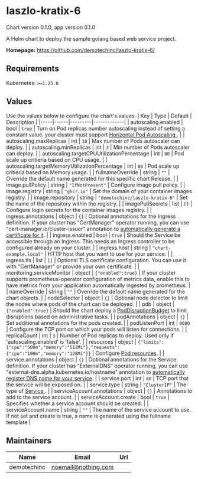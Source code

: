 # laszlo-kratix-6

Chart version 0.1.0, app version 0.1.0

A Helm chart to deploy the sample golang based web service project.

**Homepage:** <https://github.com/demotechinc/laszlo-kratix-6/>

## Requirements

Kubernetes: `>=1.25.0`

## Values

Use the values below to configure the chart's values.
| Key | Type | Default | Description |
|-----|------|---------|-------------|
| autoscaling.enabled | bool | `true` | Turn on Pod replicas number autoscaling instead of setting a constant value. your cluster must support [ Horizontal Pod Autoscaling ](https://kubernetes.io/docs/tasks/run-application/horizontal-pod-autoscale/). |
| autoscaling.maxReplicas | int | `10` | Max number of Pods autoscaler can deploy. |
| autoscaling.minReplicas | int | `3` | Min number of Pods autoscaler can deploy. |
| autoscaling.targetCPUUtilizationPercentage | int | `80` | Pod scale up critieria based on CPU usage. |
| autoscaling.targetMemoryUtilizationPercentage | int | `80` | Pod scale up critieria based on Memory usage. |
| fullnameOverride | string | `""` | Override the default name generated for this specific chart Release. |
| image.pullPolicy | string | `"IfNotPresent"` | Configure image pull policy. |
| image.registry | string | `"ghcr.io"` | Set the domain of your container images registry. |
| image.repository | string | `"demotechinc/laszlo-kratix-6"` | Set the name of the repository within the registry. |
| imagePullSecrets | list | `[]` | Configure login secrets for the container images registry. |
| ingress.annotations | object | `{}` | Optional annotations for the Ingress definition. If your cluster has "CertManager" operator running, you can use "cert-manager.io/cluster-issuer" annotation to [automatically generate a certificate for it](https://cert-manager.io/docs/usage/). |
| ingress.enabled | bool | `true` | Should the Service be accessible through an Ingress. This needs an Ingress controller to be configured already on your cluster. |
| ingress.host | string | `"chart-example.local"` | HTTP host that you want to use for your service. |
| ingress.tls | list | `[]` | Optional TLS certificate configuration. You can use it with "CertManager" or provide your own certificate. |
| monitoring.serviceMonitor | object | `{"enabled":true}` | If your cluster supports prometheus-operator configuration of metrics data, enable this to have metrics from your application automatically ingested by prometheus. |
| nameOverride | string | `""` | Override the default name generated for the chart objects. |
| nodeSelector | object | `{}` | Optional node delector to limit the nodes where pods of the chart can be deployed. |
| pdb | object | `{"enabled":true}` | Should the chart deploy a [PodDisruptionBudget](https://kubernetes.io/docs/tasks/run-application/configure-pdb/) to limit disruptions based on administrative tasks. |
| podAnnotations | object | `{}` | Set additional annotations for the pods created. |
| podListenPort | int | `8080` | Configure the TCP port on which your pods will listen for connections. |
| replicaCount | int | `3` | Number of Pod replicas to deploy. Used only if 'autoscaling.enabled' is 'false'. |
| resources | object | `{"limits":{"cpu":"500m","memory":"512Mi"},"requests":{"cpu":"100m","memory":"128Mi"}}` | Configure [Pod resources](https://kubernetes.io/docs/concepts/configuration/manage-resources-containers/). |
| service.annotations | object | `{}` | Optional annotations for the Service definition. If your cluster has "ExternalDNS" operator running, you can use "external-dns.alpha.kubernetes.io/hostname" annotation to [automatically register DNS name for your service](https://github.com/kubernetes-sigs/external-dns). |
| service.port | int | `80` | TCP port that the service will be exposed on. |
| service.type | string | `"ClusterIP"` | The type of [ Service ](https://kubernetes.io/docs/concepts/services-networking/service/#publishing-services-service-types). |
| serviceAccount.annotations | object | `{}` | Annotations to add to the service account. |
| serviceAccount.create | bool | `true` | Specifies whether a service account should be created. |
| serviceAccount.name | string | `""` | The name of the service account to use. If not set and create is true, a name is generated using the fullname template |

## Maintainers

| Name | Email | Url |
| ---- | ------ | --- |
| demotechinc | <noemail@nothing.com> |  |

